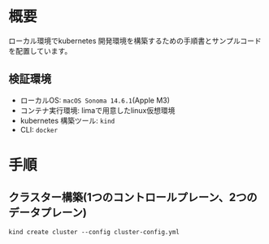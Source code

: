 # 概要

ローカル環境でkubernetes 開発環境を構築するための手順書とサンプルコードを配置しています。

## 検証環境

- ローカルOS: `macOS Sonoma 14.6.1`(Apple M3)
- コンテナ実行環境: limaで用意したlinux仮想環境
- kubernetes 構築ツール: `kind`
- CLI: `docker`

# 手順

## クラスター構築(1つのコントロールプレーン、2つのデータプレーン)
`kind create cluster --config cluster-config.yml`